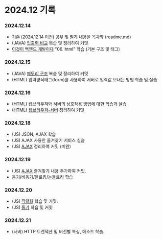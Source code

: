 # 2024.12 기록</br>
### 2024.12.14
* 기존 (2024.12.14 이전) 공부 및 필기 내용을 목차화 (readme.md)
* (JAVA) [입출력 비교](https://github.com/dbalsk/TIL/blob/main/JAVA/%EC%9E%85%EC%B6%9C%EB%A0%A5%20%EB%B9%84%EA%B5%90.md) 복습 및 정리하여 커밋
* [이것이 백엔드 개발이다](https://product.kyobobook.co.kr/detail/S000211834105) "06. html" 학습 (기본 구조 및 태그) 

### 2024.12.15
* (JAVA) [메모리 구조](https://github.com/dbalsk/TIL/blob/main/JAVA/%EB%A9%94%EB%AA%A8%EB%A6%AC%EA%B5%AC%EC%A1%B0.md) 복습 및 정리하여 커밋
* (HTML) 입력양식태그(form)를 사용하여 서버로 입력값 보내는 방법 학습 및 실습

### 2024.12.16
* (HTML) 웹브라우저와 서버의 상호작용 방법에 대한 학습과 실습
* (HTML) [웹브라우저-서버](https://github.com/dbalsk/TIL/blob/main/HTML/%EC%9B%B9%EB%B8%8C%EB%9D%BC%EC%9A%B0%EC%A0%80-%EC%84%9C%EB%B2%84.md) 정리하여 커밋 

### 2024.12.18
* (JS) JSON, AJAX 학습
* (JS) AJAX 사용한 즐겨찾기 서비스 실습
* (JS) [AJAX](https://github.com/dbalsk/TIL/blob/main/JAVASCRIPT/AJAX.md) 정리하여 커밋 (미완)

### 2024.12.19
* (JS) [AJAX](https://github.com/dbalsk/TIL/blob/main/JAVASCRIPT/AJAX.md) 즐겨찾기 내용 추가하여 커밋.
* 동기/비동기/블로킹/논블로킹 학습

### 2024.12.20
* (JS) [직렬화](https://github.com/dbalsk/TIL/blob/main/ETC/%EC%A7%81%EB%A0%AC%ED%99%94.md) 학습 및 커밋.
* (JS) [동기](https://github.com/dbalsk/TIL/blob/main/ETC/%EB%8F%99%EA%B8%B0%ED%99%94.md) 학습 및 커밋

### 2024.12.21
* (서버) HTTP 트랜잭션 및 버전별 특징, 메소드 학습. 


